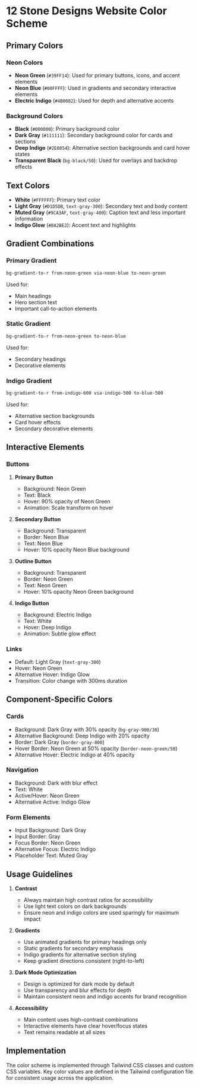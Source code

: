 # 12 Stone Designs Website Color Scheme

## Primary Colors

### Neon Colors
- **Neon Green** (`#39FF14`): Used for primary buttons, icons, and accent elements
- **Neon Blue** (`#00FFFF`): Used in gradients and secondary interactive elements
- **Electric Indigo** (`#4B0082`): Used for depth and alternative accents

### Background Colors
- **Black** (`#000000`): Primary background color
- **Dark Gray** (`#111111`): Secondary background color for cards and sections
- **Deep Indigo** (`#2E0854`): Alternative section backgrounds and card hover states
- **Transparent Black** (`bg-black/50`): Used for overlays and backdrop effects

## Text Colors
- **White** (`#FFFFFF`): Primary text color
- **Light Gray** (`#D1D5DB`, `text-gray-300`): Secondary text and body content
- **Muted Gray** (`#9CA3AF`, `text-gray-400`): Caption text and less important information
- **Indigo Glow** (`#8A2BE2`): Accent text and highlights

## Gradient Combinations
### Primary Gradient
```css
bg-gradient-to-r from-neon-green via-neon-blue to-neon-green
```
Used for:
- Main headings
- Hero section text
- Important call-to-action elements

### Static Gradient
```css
bg-gradient-to-r from-neon-green to-neon-blue
```
Used for:
- Secondary headings
- Decorative elements

### Indigo Gradient
```css
bg-gradient-to-r from-indigo-600 via-indigo-500 to-blue-500
```
Used for:
- Alternative section backgrounds
- Card hover effects
- Secondary decorative elements

## Interactive Elements

### Buttons
1. **Primary Button**
   - Background: Neon Green
   - Text: Black
   - Hover: 90% opacity of Neon Green
   - Animation: Scale transform on hover

2. **Secondary Button**
   - Background: Transparent
   - Border: Neon Blue
   - Text: Neon Blue
   - Hover: 10% opacity Neon Blue background

3. **Outline Button**
   - Background: Transparent
   - Border: Neon Green
   - Text: Neon Green
   - Hover: 10% opacity Neon Green background

4. **Indigo Button**
   - Background: Electric Indigo
   - Text: White
   - Hover: Deep Indigo
   - Animation: Subtle glow effect

### Links
- Default: Light Gray (`text-gray-300`)
- Hover: Neon Green
- Alternative Hover: Indigo Glow
- Transition: Color change with 300ms duration

## Component-Specific Colors

### Cards
- Background: Dark Gray with 30% opacity (`bg-gray-900/30`)
- Alternative Background: Deep Indigo with 20% opacity
- Border: Dark Gray (`border-gray-800`)
- Hover Border: Neon Green at 50% opacity (`border-neon-green/50`)
- Alternative Hover: Electric Indigo at 40% opacity

### Navigation
- Background: Dark with blur effect
- Text: White
- Active/Hover: Neon Green
- Alternative Active: Indigo Glow

### Form Elements
- Input Background: Dark Gray
- Input Border: Gray
- Focus Border: Neon Green
- Alternative Focus: Electric Indigo
- Placeholder Text: Muted Gray

## Usage Guidelines

1. **Contrast**
   - Always maintain high contrast ratios for accessibility
   - Use light text colors on dark backgrounds
   - Ensure neon and indigo colors are used sparingly for maximum impact

2. **Gradients**
   - Use animated gradients for primary headings only
   - Static gradients for secondary emphasis
   - Indigo gradients for alternative section styling
   - Keep gradient directions consistent (right-to-left)

3. **Dark Mode Optimization**
   - Design is optimized for dark mode by default
   - Use transparency and blur effects for depth
   - Maintain consistent neon and indigo accents for brand recognition

4. **Accessibility**
   - Main content uses high-contrast combinations
   - Interactive elements have clear hover/focus states
   - Text remains readable at all sizes

## Implementation

The color scheme is implemented through Tailwind CSS classes and custom CSS variables. Key color values are defined in the Tailwind configuration file for consistent usage across the application.
